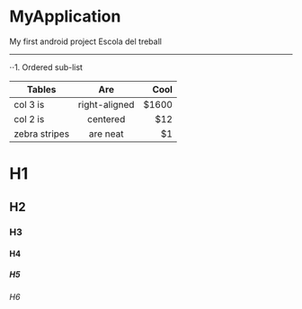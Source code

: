 # MyApplication
My first android project
Escola del treball
******************
⋅⋅1. Ordered sub-list

| Tables        | Are           | Cool  |
| ------------- |:-------------:| -----:|
| col 3 is      | right-aligned | $1600 |
| col 2 is      | centered      |   $12 |
| zebra stripes | are neat      |    $1 |

# H1
## H2
### H3
#### H4
##### H5
###### H6
